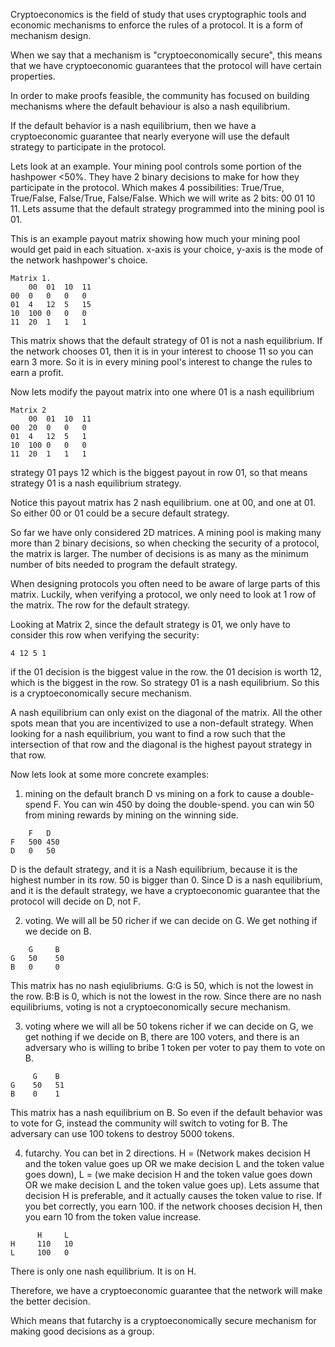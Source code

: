 Cryptoeconomics is the field of study that uses cryptographic tools and economic mechanisms to enforce the rules of a protocol. It is a form of mechanism design.

When we say that a mechanism is "cryptoeconomically secure", this means that we have cryptoeconomic guarantees that the protocol will have certain properties.

In order to make proofs feasible, the community has focused on building mechanisms where the default behaviour is also a nash equilibrium.

If the default behavior is a nash equilibrium, then we have a cryptoeconomic guarantee that nearly everyone will use the default strategy to participate in the protocol.

Lets look at an example.
Your mining pool controls some portion of the hashpower <50%. They have 2 binary decisions to make for how they participate in the protocol. Which makes 4 possibilities: True/True, True/False, False/True, False/False. Which we will write as 2 bits: 00 01 10 11.
Lets assume that the default strategy programmed into the mining pool is 01.

This is an example payout matrix showing how much your mining pool would get paid in each situation.
x-axis is your choice, y-axis is the mode of the network hashpower's choice.
```
Matrix 1.
    00  01  10  11
00  0   0   0   0
01  4   12  5   15
10  100 0   0   0
11  20  1   1   1
```
This matrix shows that the default strategy of 01 is not a nash equilibrium. 
If the network chooses 01, then it is in your interest to choose 11 so you can earn 3 more.
So it is in every mining pool's interest to change the rules to earn a profit.

Now lets modify the payout matrix into one where 01 is a nash equilibrium
```
Matrix 2
    00  01  10  11
00  20  0   0   0
01  4   12  5   1
10  100 0   0   0
11  20  1   1   1
```

strategy 01 pays 12 which is the biggest payout in row 01, so that means strategy 01 is a nash equilibrium strategy.

Notice this payout matrix has 2 nash equilibrium. one at 00, and one at 01.
So either 00 or 01 could be a secure default strategy.

So far we have only considered 2D matrices.
A mining pool is making many more than 2 binary decisions, so when checking the security of a protocol, the matrix is larger. The number of decisions is as many as the minimum number of bits needed to program the default strategy.

When designing protocols you often need to be aware of large parts of this matrix.
Luckily, when verifying a protocol, we only need to look at 1 row of the matrix. The row for the default strategy.

Looking at Matrix 2, since the default strategy is 01, we only have to consider this row when verifying the security:
```
4 12 5 1
```
if the 01 decision is the biggest value in the row.
the 01 decision is worth 12, which is the biggest in the row.
So strategy 01 is a nash equilibrium.
So this is a cryptoeconomically secure mechanism.

A nash equilibrium can only exist on the diagonal of the matrix. All the other spots mean that you are incentivized to use a non-default strategy.
When looking for a nash equilibrium, you want to find a row such that the intersection of that row and the diagonal is the highest payout strategy in that row.


Now lets look at some more concrete examples:

1) mining on the default branch D vs mining on a fork to cause a double-spend F. 
You can win 450 by doing the double-spend. you can win 50 from mining rewards by mining on the winning side.
```
    F   D
F   500 450
D   0   50
```

D is the default strategy, and it is a Nash equilibrium, because it is the highest number in its row. 50 is bigger than 0.
Since D is a nash equilibrium, and it is the default strategy, we have a cryptoeconomic guarantee that the protocol will decide on D, not F.


2) voting. We will all be 50 richer if we can decide on G. We get nothing if we decide on B.
```
    G     B
G   50    50
B   0     0
```

This matrix has no nash eqiulibriums. G:G is 50, which is not the lowest in the row. B:B is 0, which is not the lowest in the row.
Since there are no nash equilibriums, voting is not a cryptoeconomically secure mechanism.


3) voting where we will all be 50 tokens richer if we can decide on G, we get nothing if we decide on B, there are 100 voters, and there is an adversary who is willing to bribe 1 token per voter to pay them to vote on B.
```
     G    B
G    50   51 
B    0    1
```
This matrix has a nash equilibrium on B.
So even if the default behavior was to vote for G, instead the community will switch to voting for B.
The adversary can use 100 tokens to destroy 5000 tokens.

4) futarchy. You can bet in 2 directions. H = (Network makes decision H and the token value goes up OR we make decision L and the token value goes down), L = (we make decision H and the token value goes down OR we make decision L and the token value goes up).
Lets assume that decision H is preferable, and it actually causes the token value to rise.
If you bet correctly, you earn 100. if the network chooses decision H, then you earn 10 from the token value increase.
```
      H     L
H     110   10
L     100   0
```

There is only one nash equilibrium. It is on H.

Therefore, we have a cryptoeconomic guarantee that the network will make the better decision.

Which means that futarchy is a cryptoeconomically secure mechanism for making good decisions as a group.
